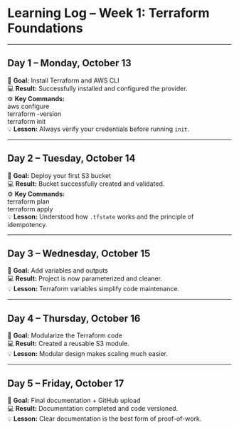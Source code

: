 # Learning Log – Week 1: Terraform Foundations

---

## Day 1 – Monday, October 13
🎯 **Goal:** Install Terraform and AWS CLI  
💻 **Result:** Successfully installed and configured the provider.  
⚙️ **Key Commands:**  
aws configure  
terraform -version  
terraform init  
💡 **Lesson:** Always verify your credentials before running `init`.

---

## Day 2 – Tuesday, October 14
🎯 **Goal:** Deploy your first S3 bucket  
💻 **Result:** Bucket successfully created and validated.  
⚙️ **Key Commands:**  
terraform plan  
terraform apply  
💡 **Lesson:** Understood how `.tfstate` works and the principle of idempotency.

---

## Day 3 – Wednesday, October 15
🎯 **Goal:** Add variables and outputs  
💻 **Result:** Project is now parameterized and cleaner.  
💡 **Lesson:** Terraform variables simplify code maintenance.

---

## Day 4 – Thursday, October 16
🎯 **Goal:** Modularize the Terraform code  
💻 **Result:** Created a reusable S3 module.  
💡 **Lesson:** Modular design makes scaling much easier.

---

## Day 5 – Friday, October 17
🎯 **Goal:** Final documentation + GitHub upload  
💻 **Result:** Documentation completed and code versioned.  
💡 **Lesson:** Clear documentation is the best form of proof-of-work.

